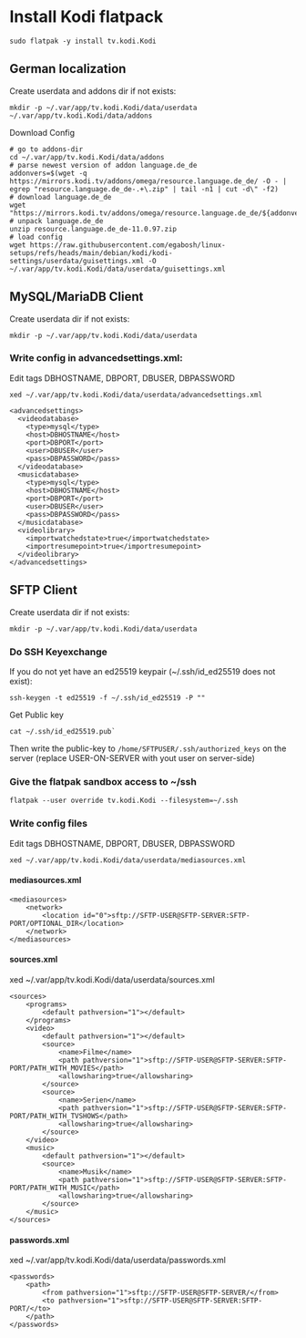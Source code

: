 # Install Kodi flatpack
```
sudo flatpak -y install tv.kodi.Kodi
```



## German localization
Create userdata and addons dir if not exists:
```
mkdir -p ~/.var/app/tv.kodi.Kodi/data/userdata  ~/.var/app/tv.kodi.Kodi/data/addons
```
Download Config
```
# go to addons-dir
cd ~/.var/app/tv.kodi.Kodi/data/addons
# parse newest version of addon language.de_de
addonvers=$(wget -q https://mirrors.kodi.tv/addons/omega/resource.language.de_de/ -O - | egrep "resource.language.de_de-.+\.zip" | tail -n1 | cut -d\" -f2)
# download language.de_de
wget "https://mirrors.kodi.tv/addons/omega/resource.language.de_de/${addonvers}"
# unpack language.de_de
unzip resource.language.de_de-11.0.97.zip
# load config
wget https://raw.githubusercontent.com/egabosh/linux-setups/refs/heads/main/debian/kodi/kodi-settings/userdata/guisettings.xml -O ~/.var/app/tv.kodi.Kodi/data/userdata/guisettings.xml
```


## MySQL/MariaDB Client

Create userdata dir if not exists:
```
mkdir -p ~/.var/app/tv.kodi.Kodi/data/userdata
```
### Write config in advancedsettings.xml:
Edit tags DBHOSTNAME, DBPORT, DBUSER, DBPASSWORD
```
xed ~/.var/app/tv.kodi.Kodi/data/userdata/advancedsettings.xml
```
```
<advancedsettings>
  <videodatabase>
    <type>mysql</type>
    <host>DBHOSTNAME</host>
    <port>DBPORT</port>
    <user>DBUSER</user>
    <pass>DBPASSWORD</pass>
  </videodatabase> 
  <musicdatabase>
    <type>mysql</type>
    <host>DBHOSTNAME</host>
    <port>DBPORT</port>
    <user>DBUSER</user>
    <pass>DBPASSWORD</pass>
  </musicdatabase>
  <videolibrary>
    <importwatchedstate>true</importwatchedstate>
    <importresumepoint>true</importresumepoint>
  </videolibrary>
</advancedsettings>
```

## SFTP Client

Create userdata dir if not exists:
```
mkdir -p ~/.var/app/tv.kodi.Kodi/data/userdata
```
### Do SSH Keyexchange
If you do not yet have an ed25519 keypair (~/.ssh/id\_ed25519 does not exist):
```
ssh-keygen -t ed25519 -f ~/.ssh/id_ed25519 -P ""
```
Get Public key
```
cat ~/.ssh/id_ed25519.pub`
```
Then write the public-key to `/home/SFTPUSER/.ssh/authorized_keys` on the server (replace USER-ON-SERVER with yout user on server-side)

### Give the flatpak sandbox access to ~/ssh
```
flatpak --user override tv.kodi.Kodi --filesystem=~/.ssh
```

### Write config files
Edit tags DBHOSTNAME, DBPORT, DBUSER, DBPASSWORD
```
xed ~/.var/app/tv.kodi.Kodi/data/userdata/mediasources.xml
```
#### mediasources.xml
```
<mediasources>
    <network>
        <location id="0">sftp://SFTP-USER@SFTP-SERVER:SFTP-PORT/OPTIONAL_DIR</location>
    </network>
</mediasources>
```
#### sources.xml
xed ~/.var/app/tv.kodi.Kodi/data/userdata/sources.xml
```
<sources>
    <programs>
        <default pathversion="1"></default>
    </programs>
    <video>
        <default pathversion="1"></default>
        <source>
            <name>Filme</name>
            <path pathversion="1">sftp://SFTP-USER@SFTP-SERVER:SFTP-PORT/PATH_WITH_MOVIES</path>
            <allowsharing>true</allowsharing>
        </source>
        <source>
            <name>Serien</name>
            <path pathversion="1">sftp://SFTP-USER@SFTP-SERVER:SFTP-PORT/PATH_WITH_TVSHOWS</path>
            <allowsharing>true</allowsharing>
        </source>
    </video>
    <music>
        <default pathversion="1"></default>
        <source>
            <name>Musik</name>
            <path pathversion="1">sftp://SFTP-USER@SFTP-SERVER:SFTP-PORT/PATH_WITH_MUSIC</path>
            <allowsharing>true</allowsharing>
        </source>
    </music>
</sources>
```
#### passwords.xml
xed ~/.var/app/tv.kodi.Kodi/data/userdata/passwords.xml
```
<passwords>
    <path>
        <from pathversion="1">sftp://SFTP-USER@SFTP-SERVER/</from>
        <to pathversion="1">sftp://SFTP-USER@SFTP-SERVER:SFTP-PORT/</to>
    </path>
</passwords>
```

